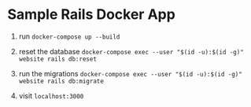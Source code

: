 # Sample Rails Docker App

1. run `docker-compose up --build`

2. reset the database `docker-compose exec --user "$(id -u):$(id -g)" website rails db:reset`

3. run the migrations `docker-compose exec --user "$(id -u):$(id -g)" website rails db:migrate`

3. visit `localhost:3000`